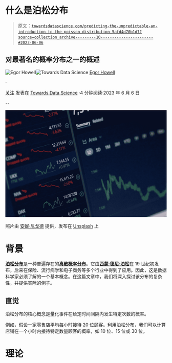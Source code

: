 # 什么是泊松分布

> 原文：[`towardsdatascience.com/predicting-the-unpredictable-an-introduction-to-the-poisson-distribution-5afd4d70b1d7?source=collection_archive---------10-----------------------#2023-06-06`](https://towardsdatascience.com/predicting-the-unpredictable-an-introduction-to-the-poisson-distribution-5afd4d70b1d7?source=collection_archive---------10-----------------------#2023-06-06)

## 对最著名的概率分布之一的概述

[](https://medium.com/@egorhowell?source=post_page-----5afd4d70b1d7--------------------------------)![Egor Howell](https://medium.com/@egorhowell?source=post_page-----5afd4d70b1d7--------------------------------)[](https://towardsdatascience.com/?source=post_page-----5afd4d70b1d7--------------------------------)![Towards Data Science](https://towardsdatascience.com/?source=post_page-----5afd4d70b1d7--------------------------------) [Egor Howell](https://medium.com/@egorhowell?source=post_page-----5afd4d70b1d7--------------------------------)

·

[关注](https://medium.com/m/signin?actionUrl=https%3A%2F%2Fmedium.com%2F_%2Fsubscribe%2Fuser%2F1cac491223b2&operation=register&redirect=https%3A%2F%2Ftowardsdatascience.com%2Fpredicting-the-unpredictable-an-introduction-to-the-poisson-distribution-5afd4d70b1d7&user=Egor+Howell&userId=1cac491223b2&source=post_page-1cac491223b2----5afd4d70b1d7---------------------post_header-----------) 发表在 [Towards Data Science](https://towardsdatascience.com/?source=post_page-----5afd4d70b1d7--------------------------------) ·4 分钟阅读·2023 年 6 月 6 日

--

[](https://medium.com/m/signin?actionUrl=https%3A%2F%2Fmedium.com%2F_%2Fbookmark%2Fp%2F5afd4d70b1d7&operation=register&redirect=https%3A%2F%2Ftowardsdatascience.com%2Fpredicting-the-unpredictable-an-introduction-to-the-poisson-distribution-5afd4d70b1d7&source=-----5afd4d70b1d7---------------------bookmark_footer-----------)![](img/c681c78181e7038f18a1dd892ae89d7f.png)

照片由 [安妮·尼戈德](https://unsplash.com/de/@polarmermaid?utm_source=medium&utm_medium=referral) 提供，发布在 [Unsplash](https://unsplash.com/?utm_source=medium&utm_medium=referral) 上

# 背景

[**泊松分布**](https://en.wikipedia.org/wiki/Poisson_distribution)是一种普遍存在的[**离散概率分布**](https://en.wikipedia.org/wiki/Probability_distribution#Discrete_probability_distribution)。它由[**西蒙·德尼·泊松**](https://en.wikipedia.org/wiki/Sim%C3%A9on_Denis_Poisson)在 19 世纪初发布，后来在保险、流行病学和电子商务等多个行业中得到了应用。因此，这是数据科学家必须了解的一个基本概念。在这篇文章中，我们将深入探讨该分布的复杂性，并提供实际的例子。

## 直觉

泊松分布的核心概念是量化事件在给定时间间隔内发生特定次数的概率。

例如，假设一家零售店平均每小时接待 20 位顾客。利用泊松分布，我们可以计算店铺在一个小时内接待特定数量顾客的概率，如 10 位、15 位或 30 位。

# 理论
